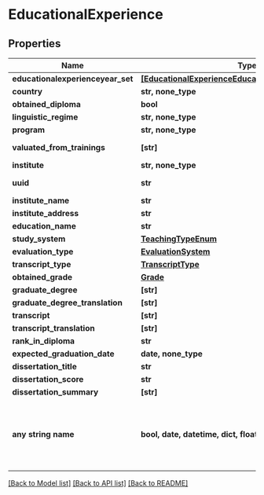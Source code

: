 # EducationalExperience


## Properties
Name | Type | Description | Notes
------------ | ------------- | ------------- | -------------
**educationalexperienceyear_set** | [**[EducationalExperienceEducationalexperienceyearSet]**](EducationalExperienceEducationalexperienceyearSet.md) |  | 
**country** | **str, none_type** |  | 
**obtained_diploma** | **bool** |  | 
**linguistic_regime** | **str, none_type** |  | [optional] 
**program** | **str, none_type** |  | [optional] 
**valuated_from_trainings** | **[str]** |  | [optional] [readonly] 
**institute** | **str, none_type** |  | [optional] 
**uuid** | **str** |  | [optional] [readonly] 
**institute_name** | **str** |  | [optional] 
**institute_address** | **str** |  | [optional] 
**education_name** | **str** |  | [optional] 
**study_system** | [**TeachingTypeEnum**](TeachingTypeEnum.md) |  | [optional] 
**evaluation_type** | [**EvaluationSystem**](EvaluationSystem.md) |  | [optional] 
**transcript_type** | [**TranscriptType**](TranscriptType.md) |  | [optional] 
**obtained_grade** | [**Grade**](Grade.md) |  | [optional] 
**graduate_degree** | **[str]** |  | [optional] 
**graduate_degree_translation** | **[str]** |  | [optional] 
**transcript** | **[str]** |  | [optional] 
**transcript_translation** | **[str]** |  | [optional] 
**rank_in_diploma** | **str** |  | [optional] 
**expected_graduation_date** | **date, none_type** |  | [optional] 
**dissertation_title** | **str** |  | [optional] 
**dissertation_score** | **str** |  | [optional] 
**dissertation_summary** | **[str]** |  | [optional] 
**any string name** | **bool, date, datetime, dict, float, int, list, str, none_type** | any string name can be used but the value must be the correct type | [optional]

[[Back to Model list]](../README.md#documentation-for-models) [[Back to API list]](../README.md#documentation-for-api-endpoints) [[Back to README]](../README.md)


